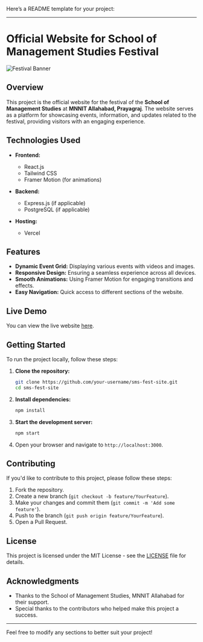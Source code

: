 Here’s a README template for your project:

---

# Official Website for School of Management Studies Festival

![Festival Banner](https://your-image-link.com) <!-- Add a relevant banner image URL here -->

## Overview

This project is the official website for the festival of the **School of Management Studies** at **MNNIT Allahabad, Prayagraj**. The website serves as a platform for showcasing events, information, and updates related to the festival, providing visitors with an engaging experience.

## Technologies Used

- **Frontend:**
  - React.js
  - Tailwind CSS
  - Framer Motion (for animations)

- **Backend:**
  - Express.js (if applicable)
  - PostgreSQL (if applicable)

- **Hosting:**
  - Vercel

## Features

- **Dynamic Event Grid:** Displaying various events with videos and images.
- **Responsive Design:** Ensuring a seamless experience across all devices.
- **Smooth Animations:** Using Framer Motion for engaging transitions and effects.
- **Easy Navigation:** Quick access to different sections of the website.

## Live Demo

You can view the live website [here](https://sms-fest-site.vercel.app/).

## Getting Started

To run the project locally, follow these steps:

1. **Clone the repository:**
   ```bash
   git clone https://github.com/your-username/sms-fest-site.git
   cd sms-fest-site
   ```

2. **Install dependencies:**
   ```bash
   npm install
   ```

3. **Start the development server:**
   ```bash
   npm start
   ```

4. Open your browser and navigate to `http://localhost:3000`.

## Contributing

If you'd like to contribute to this project, please follow these steps:

1. Fork the repository.
2. Create a new branch (`git checkout -b feature/YourFeature`).
3. Make your changes and commit them (`git commit -m 'Add some feature'`).
4. Push to the branch (`git push origin feature/YourFeature`).
5. Open a Pull Request.

## License

This project is licensed under the MIT License - see the [LICENSE](LICENSE) file for details.

## Acknowledgments

- Thanks to the School of Management Studies, MNNIT Allahabad for their support.
- Special thanks to the contributors who helped make this project a success.

---

Feel free to modify any sections to better suit your project!
